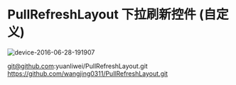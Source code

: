 # PullRefreshLayout 下拉刷新控件 (自定义)

![device-2016-06-28-191907](https://cloud.githubusercontent.com/assets/15871845/16414454/3b949ad8-3d6a-11e6-8bc2-af3ff2e6524c.gif)


git@github.com:yuanliwei/PullRefreshLayout.git
https://github.com/wangjing0311/PullRefreshLayout.git
